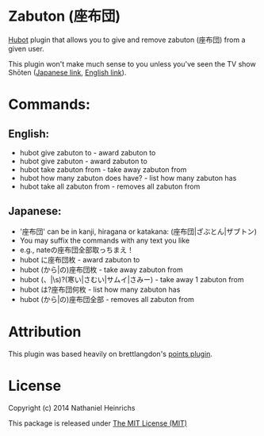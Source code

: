 # Zabuton (座布団)

[Hubot](https://github.com/github/hubot) plugin that allows you to give and remove zabuton (座布団) from a given user.

This plugin won't make much sense to you unless you've seen the TV show Shōten ([Japanese link](https://ja.wikipedia.org/wiki/%E7%AC%91%E7%82%B9), [English link](https://en.wikipedia.org/wiki/Sh%C5%8Dten)).

# Commands:
## English:
* hubot give <number> zabuton to <username> - award <number> zabuton to <username>
* hubot give <username> <number> zabuton - award <number> zabuton to <username>
* hubot take <number> zabuton from <username> - take away <number> zabuton from <username>
* hubot how many zabuton does <username> have? - list how many zabuton <username> has
* hubot take all zabuton from <username> - removes all zabuton from <username>

## Japanese:
* '座布団' can be in kanji, hiragana or katakana: (座布団|ざぶとん|ザブトン)
* You may suffix the commands with any text you like
* e.g., nateの座布団全部取っちまえ！
* hubot <username>に座布団<number>枚 - award <number> zabuton to <username>
* hubot <username>(から|の)座布団<number>枚 - take away <number> zabuton from <username>
* hubot <username>(、|\s)?(寒い|さむい|サムイ|さみー) - take away 1 zabuton from <username>
* hubot <username>は?座布団何枚 - list how many zabuton <username> has
* hubot <username>(から|の)座布団全部 - removes all zabuton from <username>

# Attribution

This plugin was based heavily on brettlangdon's [points plugin](https://github.com/github/hubot-scripts/blob/master/src/scripts/points.coffee).

# License

Copyright (c) 2014 Nathaniel Heinrichs

This package is released under [The MIT License (MIT)](http://opensource.org/licenses/MIT)
